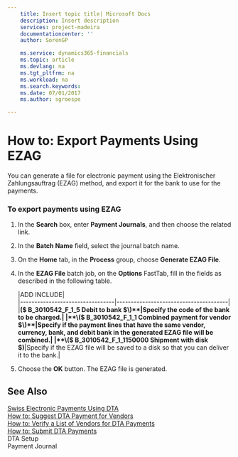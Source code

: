 ```yaml
---
    title: Insert topic title| Microsoft Docs
    description: Insert description
    services: project-madeira
    documentationcenter: ''
    author: SorenGP

    ms.service: dynamics365-financials
    ms.topic: article
    ms.devlang: na
    ms.tgt_pltfrm: na
    ms.workload: na
    ms.search.keywords:
    ms.date: 07/01/2017
    ms.author: sgroespe

---
```

# How to: Export Payments Using EZAG
You can generate a file for electronic payment using the Elektronischer Zahlungsauftrag \(EZAG\) method, and export it for the bank to use for the payments.  
  
### To export payments using EZAG  
  
1.  In the **Search** box, enter **Payment Journals**, and then choose the related link.  
  
2.  In the **Batch Name** field, select the journal batch name.  
  
3.  On the **Home** tab, in the **Process** group, choose **Generate EZAG File**.  
  
4.  In the **EZAG File** batch job, on the **Options** FastTab, fill in the fields as described in the following table.  
  
    |ADD INCLUDE<!--[!INCLUDE[bp_tablefield](../../includes/bp_tabledescription_md.md)]-->|  
    |---------------------------------|---------------------------------------|  
    |**\($ B\_3010542\_F\_1\_5 Debit to bank $\)**|Specify the code of the bank to be charged.|  
    |**\($ B\_3010542\_F\_1\_1 Combined payment for vendor $\)**|Specify if the payment lines that have the same vendor, currency, bank, and debit bank in the generated EZAG file will be combined.|  
    |**\($ B\_3010542\_F\_1\_1150000 Shipment with disk $\)**|Specify if the EZAG file will be saved to a disk so that you can deliver it to the bank.|  
  
5.  Choose the **OK** button. The EZAG file is generated.  
  
## See Also  
 [Swiss Electronic Payments Using DTA](../swiss-electronic-payments-using-dta.md)   
 [How to: Suggest DTA Payment for Vendors](../how-to-suggest-dta-payment-for-vendors.md)   
 [How to: Verify a List of Vendors for DTA Payments](../how-to-verify-a-list-of-vendors-for-dta-payments.md)   
 [How to: Submit DTA Payments](../how-to-submit-dta-payments.md)   
 DTA Setup   
 Payment Journal